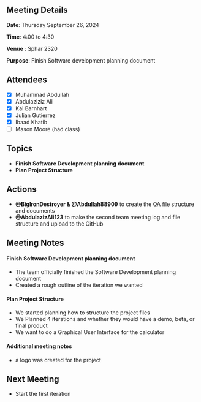 ## Meeting Details

**Date**: Thursday September 26, 2024

**Time**: 4:00 to 4:30

**Venue** : Sphar 2320

**Purpose**: Finish Software development planning document

## Attendees

- [x] Muhammad Abdullah
- [x] Abdulaziziz Ali 
- [x] Kai Barnhart
- [x] Julian Gutierrez
- [x] Ibaad Khatib
- [ ] Mason Moore (had class)

## Topics

* __Finish Software Development planning document__
* __Plan Project Structure__

## Actions

* __@BigIronDestroyer & @Abdullah88909__ to create the QA file structure and documents
* __@AbdulazizAli123__ to make the second team meeting log and file structure and upload to the GitHub

## Meeting Notes

####  Finish Software Development planning document
* The team officially finished the Software Development planning document
* Created a rough outline of the iteration we wanted 

#### __Plan Project Structure__

* We started planning how to structure the project files
* We Planned 4 iterations and whether they would have a demo, beta, or final product
* We want to do a Graphical User Interface for the calculator

#### Additional meeting notes

* a logo was created for the project

## Next Meeting

* Start the first iteration

